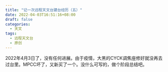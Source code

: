 ```yaml
---
title: "记一次远程天文台建台经历（五）"
date: 2022-04-03T16:51:16+08:00
draft: false
categories:
  - 天文
tags:
  - 远程天文台
  - 原创
---
```

2022年4月3日了，没有任何进展。由于疫情，大黑的CYCK调焦座修好就没再去过台里。MPCC坏了，又新买了一个。没什么可写的，做个阶段总结吧。
<!--more-->

